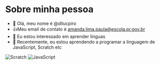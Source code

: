 # Sobre minha pessoa
- 👋 Olá, meu nome é @dilucpiro
- :+1:Meu email de contato é amanda.lima.paula@escola.pr.gov.br
- 👀 Eu estou interessado em aprender línguas
- 🌱 Recentemente, eu estou aprendendo a programar a linguagem de JavaScript, Scratch etc

![Scratch](https://img.shields.io/badge/Scratch-4D97FF?style=for-the-badge&logo=Scratch&logoColor=white)
![JavaScript](https://img.shields.io/badge/JavaScript-323330?style=for-the-badge&logo=javascript&logoColor=F7DF1E)
